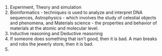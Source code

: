 1. Experiment, Theory and simulation  
2. Bioinformatics -  techniques is used to analyze and interpret DNA sequences, Astrophysics - which involves the study of celestial objects and phenomena, and Materials science - the properties and behavior of materials at the atomic and molecular level.  
3. Inductive reasoning and Deductive reasoning  
4. If someone does something that isn't good, then it is bad. A man breaks and robs the jewerly store, then it is bad.  
5. 
